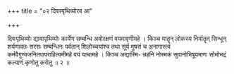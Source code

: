 +++
title = "०२ दिवस्पृथिव्योरव आ"

+++

दिवःपृथिव्योः द्यावापृथिव्योः कार्येण सम्बन्धि अवोरक्षणं वयमावृणीमहे । किञ्च मातॄन् लोकस्य निर्मातॄन् सिन्धून् शर्यणावतः सरसः सम्बन्धिनः पर्वतान् शिलोच्चयांश्च तथा सूर्य मुषसं च अनागास्त्वं कर्मवैगुण्यजनितपापराहित्यमीमहे वयं याचामहे । किञ्च अद्यास्मि- न्नहनि नोस्मकं सुवानोभिषूयमाणः सोमोभद्रं कल्याणं कृणोतु करोतु ॥ २ ॥